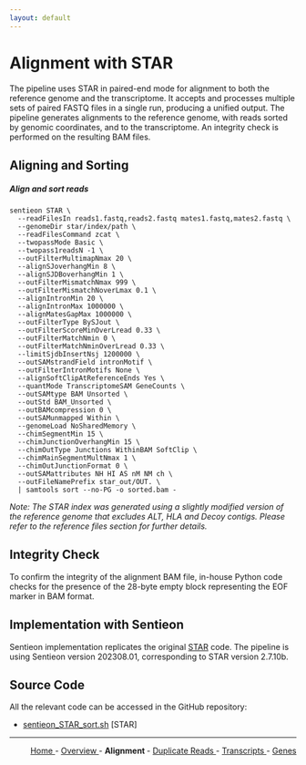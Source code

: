 ```yaml
---
layout: default
---
```

# Alignment with STAR

The pipeline uses STAR in paired-end mode for alignment to both the reference genome and the transcriptome. It accepts and processes multiple sets of paired FASTQ files in a single run, producing a unified output. The pipeline generates alignments to the reference genome, with reads sorted by genomic coordinates, and to the transcriptome. An integrity check is performed on the resulting BAM files.

## Aligning and Sorting

##### Align and sort reads

```text
sentieon STAR \
  --readFilesIn reads1.fastq,reads2.fastq mates1.fastq,mates2.fastq \
  --genomeDir star/index/path \
  --readFilesCommand zcat \
  --twopassMode Basic \
  --twopass1readsN -1 \
  --outFilterMultimapNmax 20 \
  --alignSJoverhangMin 8 \
  --alignSJDBoverhangMin 1 \
  --outFilterMismatchNmax 999 \
  --outFilterMismatchNoverLmax 0.1 \
  --alignIntronMin 20 \
  --alignIntronMax 1000000 \
  --alignMatesGapMax 1000000 \
  --outFilterType BySJout \
  --outFilterScoreMinOverLread 0.33 \
  --outFilterMatchNmin 0 \
  --outFilterMatchNminOverLread 0.33 \
  --limitSjdbInsertNsj 1200000 \
  --outSAMstrandField intronMotif \
  --outFilterIntronMotifs None \
  --alignSoftClipAtReferenceEnds Yes \
  --quantMode TranscriptomeSAM GeneCounts \
  --outSAMtype BAM Unsorted \
  --outStd BAM_Unsorted \
  --outBAMcompression 0 \
  --outSAMunmapped Within \
  --genomeLoad NoSharedMemory \
  --chimSegmentMin 15 \
  --chimJunctionOverhangMin 15 \
  --chimOutType Junctions WithinBAM SoftClip \
  --chimMainSegmentMultNmax 1 \
  --chimOutJunctionFormat 0 \
  --outSAMattributes NH HI AS nM NM ch \
  --outFileNamePrefix star_out/OUT. \
  | samtools sort --no-PG -o sorted.bam -
```

*Note: The STAR index was generated using a slightly modified version of the reference genome that excludes ALT, HLA and Decoy contigs. Please refer to the reference files section for further details.*

## Integrity Check

To confirm the integrity of the alignment BAM file, in-house Python code checks for the presence of the 28-byte empty block representing the EOF marker in BAM format.

## Implementation with Sentieon

Sentieon implementation replicates the original [STAR](https://github.com/alexdobin/STAR) code. The pipeline is using Sentieon version 202308.01, corresponding to STAR version 2.7.10b.

## Source Code

All the relevant code can be accessed in the GitHub repository:

  - [sentieon_STAR_sort.sh](https://github.com/smaht-dac/rnaseq-pipelines/blob/main/dockerfiles/star_sentieon/sentieon_STAR_sort.sh) [STAR]

---

<!-- This section relies on the html links generated by GitHub Pages 
and will not render correctly in Markdown -->
<div style="text-align: right">
    <a href="/pipelines-docs_testing/"> Home </a> -
    <a href="0_Overview.html"> Overview </a> -
     <a> <b> Alignment </b> </a> -
    <a href="2_Duplicate_Reads.html"> Duplicate Reads </a> -
    <a href="3_Transcript_Quantification.html"> Transcripts </a> -
    <a href="4_Gene_Quantification.html"> Genes </a>
</div>
